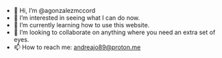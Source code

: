 - 👋 Hi, I’m @agonzalezmccord
- 👀 I’m interested in seeing what I can do now.
- 🌱 I’m currently learning how to use this website.
- 💞️ I’m looking to collaborate on anything where you need an extra set of eyes.
- 📫 How to reach me: andreajo89@proton.me

<!---
agonzalezmccord/agonzalezmccord is a ✨ special ✨ repository because its `README.md` (this file) appears on your GitHub profile.
You can click the Preview link to take a look at your changes.
--->
